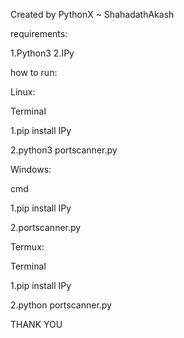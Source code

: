 
Created by PythonX ~ ShahadathAkash

requirements:

1.Python3
2.IPy

how to run:

Linux:

Terminal

1.pip install IPy

2.python3 portscanner.py

Windows:

cmd

1.pip install IPy

2.portscanner.py

Termux:

Terminal

1.pip install IPy

2.python portscanner.py

THANK YOU
